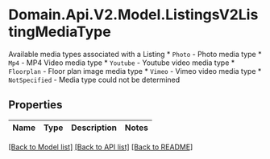 # Domain.Api.V2.Model.ListingsV2ListingMediaType
Available media types associated with a Listing  * `Photo` - Photo media type * `Mp4` - MP4 Video media type * `Youtube` - Youtube video media type * `Floorplan` - Floor plan image media type * `Vimeo` - Vimeo video media type * `NotSpecified` - Media type could not be determined
## Properties

Name | Type | Description | Notes
------------ | ------------- | ------------- | -------------

[[Back to Model list]](../README.md#documentation-for-models) [[Back to API list]](../README.md#documentation-for-api-endpoints) [[Back to README]](../README.md)

